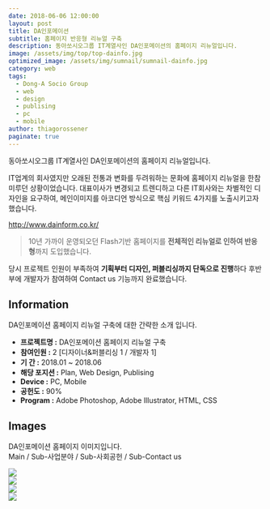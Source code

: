 ```yaml
---
date: 2018-06-06 12:00:00
layout: post
title: DA인포메이션
subtitle: 홈페이지 반응형 리뉴얼 구축
description: 동아쏘시오그룹 IT계열사인 DA인포메이션의 홈페이지 리뉴얼입니다.
image: /assets/img/top/top-dainfo.jpg
optimized_image: /assets/img/sumnail/sumnail-dainfo.jpg
category: web
tags:
  - Dong-A Socio Group
  - web
  - design
  - publising
  - pc
  - mobile
author: thiagorossener
paginate: true
---
```


<link rel="stylesheet" href="/assets/css/slick.css">
<link rel="stylesheet" href="/assets/css/slick-theme.css">


동아쏘시오그룹 IT계열사인 DA인포메이션의 홈페이지 리뉴얼입니다.

IT업계의 회사였지만 오래된 전통과 변화를 두려워하는 문화에 홈페이지 리뉴얼을 한참 미루던 상황이었습니다. 
대표이사가 변경되고 트렌디하고 다른 IT회사와는 차별적인 디자인을 요구하여, 메인이미지를 아코디언 방식으로 핵심 키워드 4가지를 노출시키고자 했습니다.

<a href="http://www.dainform.co.kr/" target="_blank">http://www.dainform.co.kr/</a>


> 10년 가까이 운영되오던 Flash기반 홈페이지를 **전체적인 리뉴얼로 인하여 반응형**까지 도입했습니다.

당시 프로젝트 인원이 부족하여 **기획부터 디자인, 퍼블리싱까지 단독으로 진행**하다 후반부에 개발자가 참여하여 Contact us 기능까지 완료했습니다.


<!--page-->

## Information

DA인포메이션 홈페이지 리뉴얼 구축에 대한 간략한 소개 입니다.

- **프로젝트명 :** DA인포메이션 홈페이지 리뉴얼 구축
- **참여인원 :** 2 [디자이너&퍼블리싱 1 / 개발자 1]
- **기 간 :** 2018.01 ~ 2018.06
- **해당 포지션 :** Plan, Web Design, Publising
- **Device :** PC, Mobile
- **공헌도 :** 90%
- **Program :** Adobe Photoshop, Adobe Illustrator, HTML, CSS


<!--page-->

## Images

DA인포메이션 홈페이지 이미지입니다.<br>
Main / Sub-사업분야 / Sub-사회공헌 / Sub-Contact us

<section class="quotes">
  <div class="bubble">
    <img src="/assets/img/slide/dainfo01.jpg" />
  </div>
  <div class="bubble">
    <img src="/assets/img/slide/dainfo02.jpg" /> 
  </div>
  <div class="bubble">
    <img src="/assets/img/slide/dainfo03.jpg" /> 
  </div>
  <div class="bubble">
    <img src="/assets/img/slide/dainfo04.jpg" /> 
  </div>
</section>

<p></p>
<p></p>



<!--page-->



<script type="text/javascript" src="https://cdnjs.cloudflare.com/ajax/libs/jquery/2.1.3/jquery.min.js"></script>
<script type="text/javascript" src="https://cdn.jsdelivr.net/jquery.slick/1.5.0/slick.min.js"></script>

<script>
	$('.quotes').slick({
  dots: true,
  infinite: true,
  autoplay: false,
  autoplaySpeed: 6000,
  speed: 800,
  slidesToShow: 1,
  adaptiveHeight: true
});
$( document ).ready(function() {
$('.no-fouc').removeClass('no-fouc');
});
</script>